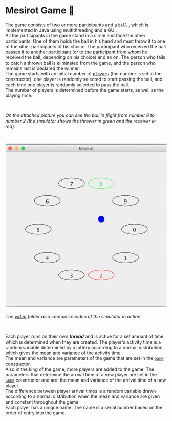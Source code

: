 # Mesirot Game :large_blue_circle: 
The game consists of two or more participants and a [`ball`](https://github.com/safaama1/Mesirot-Game/blob/main/Ball.java) , which is implemented in Java using multithreading and a GUI.<br/>
All the participants in the game stand in a circle and face the other participants. One of them holds the ball in his hand and must throw it to one of the other participants of his choice. The participant who received the ball passes it to another participant (or to the participant from whom he received the ball, depending on his choice) and so on. The person who fails to catch a thrown ball is eliminated from the game, and the person who remains last is declared the winner.<br/>
The game starts with an initial number of [`player`](https://github.com/safaama1/Mesirot-Game/blob/main/Player.java)s (the number is set in the constructor), one player is randomly selected to start passing the ball, and each time one player is randomly selected to pass the ball.<br/>
The number of players is determined before the game starts, as well as the playing time.<br/>

<br/>

_On the attached picture you can see the ball in flight from number 8 to number 2 (the simulator shows the thrower in green and the receiver in red)._

<br/>

![](image/MesirotGame.png)
<br/>

_The [video](https://github.com/safaama1/Mesirot-Game/tree/main/video) folder also contains a video of the simulator in action_.

<br/>

Each player runs on their own **_thread_** and is active for a set amount of time, which is determined when they are created. The player's activity time is a random variable determined by a lottery according to a normal distribution, which gives the mean and variance of the activity time.<br/>
The mean and variance are parameters of the game that are set in the [`Game`](https://github.com/safaama1/Mesirot-Game/blob/main/Game.java) constructor.<br/>
Also in the king of the game, more players are added to the game. The parameters that determine the arrival time of a new player are set in the [`Game`](https://github.com/safaama1/Mesirot-Game/blob/main/Game.java) constructor and are: the mean and variance of the arrival time of a new player.<br/>
The difference between player arrival times is a random variable drawn according to a normal distribution when the mean and variance are given and constant throughout the game.<br/>
Each player has a unique name. The name is a serial number based on the order of entry into the game.<br/>
